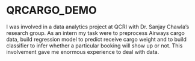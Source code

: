 # QRCARGO_DEMO
 I was involved in a data analytics project at QCRI with Dr. Sanjay Chawla’s research group. As an intern my task were to preprocess Airways cargo data, build regression model to predict receive cargo weight and to build classifier to infer whether a particular booking will show up or not. This involvement gave me enormous experience to deal with data.
